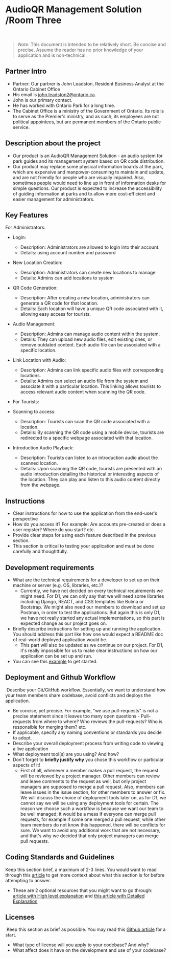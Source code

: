 # AudioQR Management Solution /Room Three
​
> _Note:_ This document is intended to be relatively short. Be concise and precise. Assume the reader has no prior knowledge of your application and is non-technical. 
​
## Partner Intro
 * Partner: Our partner is John Leadston, Resident Business Analyst at the Ontario Cabinet Office 
 * His email is john.leadston2@ontario.ca.
 * John is our primary contact.
 * He has worked with Ontario Park for a long time.
 * The Cabinet Office is a ministry of the Government of Ontario. Its role is to serve as the Premier's ministry, and as such, its employees are not political appointees, but are permanent members of the Ontario public service.



## Description about the project
 * Our product is an AudioQR Management Solution - an audio system for park guides and its management system based on QR code distribution.
 * Our product may replace some physical information boards at the park, which are expensive and manpower-consuming to maintain and update, and are not friendly for people who are visually impaired. Also, sometimes people would need to line up in front of information desks for simple questions. Our product is expected to increase the accessibility of guiding information at parks and to allow more cost-efficient and easier management for administrators. 
​
## Key Features
 For Administrators:
* Login:
    * Description: Administrators are allowed to login into their account.
    * Details: using account number and password
 
 * New Location Creation:
    * Description: Administrators can create new locations to manage
    * Details: Admins can add locations to system
      
 * QR Code Generation:
   * Description: After creating a new location, administrators can generate a QR code for that location.
   * Details: Each location will have a unique QR code associated with it, allowing easy access for tourists.
 
 * Audio Management:
   * Description: Admins can manage audio content within the system.
   * Details: They can upload new audio files, edit existing ones, or remove outdated content. Each audio file can be associated with a specific location.
 
 * Link Location with Audio:
   * Description: Admins can link specific audio files with corresponding locations.
   * Details: Admins can select an audio file from the system and associate it with a particular location. This linking allows tourists to access relevant audio content when scanning the QR code.
 
 * For Tourists:
 * Scanning to access:
   * Description: Tourists can scan the QR code associated with a location.
   * Details: By scanning the QR code using a mobile device, tourists are redirected to a specific webpage associated with that location.
 
 * Introduction Audio Playback:
   * Description: Tourists can listen to an introduction audio about the scanned location.
   * Details: Upon scanning the QR code, tourists are presented with an audio introduction detailing the historical or interesting aspects of the location. They can play and listen to this audio content directly from the webpage.
 ​
## Instructions
 * Clear instructions for how to use the application from the end-user's perspective
 * How do you access it? For example: Are accounts pre-created or does a user register? Where do you start? etc. 
 * Provide clear steps for using each feature described in the previous section.
 * This section is critical to testing your application and must be done carefully and thoughtfully.
 
 ## Development requirements
 * What are the technical requirements for a developer to set up on their machine or server (e.g. OS, libraries, etc.)?
     * Currently, we have not decided on every technical requirements we might need. For D1, we can only say that we will need some libraries including Django, REACT, and CSS templates like Bulma or Bootstrap. We might also need our members to download and set up Postman, in order to test the applications. But again this is only D1, we have not really started any actual implementations, so this part is expected change as our project goes on.
 * Briefly describe instructions for setting up and running the application. You should address this part like how one would expect a README doc of real-world deployed application would be.
     * This part will also be updated as we continue on our project. For D1, it's really impossible for us to make clear instructions on how our application can be set up and run.
 * You can see this [example](https://github.com/alichtman/shallow-backup#readme) to get started.
 
 ## Deployment and Github Workflow
​
Describe your Git/GitHub workflow. Essentially, we want to understand how your team members share codebase, avoid conflicts and deploys the application.
​
 * Be concise, yet precise. For example, "we use pull-requests" is not a precise statement since it leaves too many open questions - Pull-requests from where to where? Who reviews the pull-requests? Who is responsible for merging them? etc.
 * If applicable, specify any naming conventions or standards you decide to adopt.
 * Describe your overall deployment process from writing code to viewing a live application
 * What deployment tool(s) are you using? And how?
 * Don't forget to **briefly justify why** you chose this workflow or particular aspects of it!
     * First of all, whenever a member makes a pull request, the request will be reviewed by a project manager. Other members can review and leave comments to the request as well, but only project managers are supposed to merge a pull request. Also, members can leave issues in the issue section, for other members to answer or fix. We will discuss the choice of deployment tools later on, as for D1, we cannot say we will be using any deployment tools for certain. 
The reason we choose such a workflow is because we want our team to be well managed; it would be a mess if everyone can merge pull requests, for example if some one merged a pull request, while other team members do not know this happened, there will be conflicts for sure. We want to avoid any additional work that are not necessary, and that's why we decided that only project managers can merge pull requests.

 ## Coding Standards and Guidelines
 Keep this section brief, a maximum of 2-3 lines. You would want to read through this [article](https://www.geeksforgeeks.org/coding-standards-and-guidelines/) to get more context about what this section is for before attempting to answer.
  * These are 2 optional resources that you might want to go through: [article with High level explanation](https://blog.codacy.com/coding-standards-what-are-they-and-why-do-you-need-them/) and [this article with Detailed Explanation](https://google.github.io/styleguide/)
​
 ## Licenses 
​
 Keep this section as brief as possible. You may read this [Github article](https://help.github.com/en/github/creating-cloning-and-archiving-repositories/licensing-a-repository) for a start.
​
 * What type of license will you apply to your codebase? And why?
 * What affect does it have on the development and use of your codebase?
